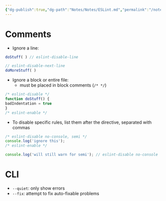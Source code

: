 ```yaml
---
{"dg-publish":true,"dg-path":"Notes/Notes/ESLint.md","permalink":"/notes/notes/es-lint/","tags":["language/javascript"]}
---
```



# Comments

- Ignore a line:

```js
doStuff( ) // eslint-disable-line

// eslint-disable-next-line
doMoreStuff( )
```

- Ignore a block or entire file:
    - must be placed in block comments (`/* */`)

```js
/* eslint-disable */
function doStuff() {
badIndentation = true
}
/* eslint-enable */
```

- To disable specific rules, list them after the directive, separated with commas

```js
/* eslint-disable no-console, semi */
console.log('ignore this');
/* eslint-enable */

console.log('will still warn for semi'); // eslint-disable no-console
```

# CLI

- `--quiet`: only show errors
- `--fix`: attempt to fix auto-fixable problems
